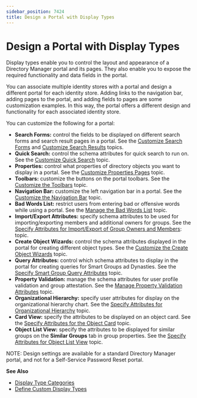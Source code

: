 ```yaml
---
sidebar_position: 7424
title: Design a Portal with Display Types
---
```


# Design a Portal with Display Types

Display types enable you to control the layout and appearance of a Directory Manager portal and its pages. They also enable you to expose the required functionality and data fields in the portal.

You can associate multiple identity stores with a portal and design a different portal for each identity store. Adding links to the navigation bar, adding pages to the portal, and adding fields to pages are some customization examples. In this way, the portal offers a different design and functionality for each associated identity store.

You can customize the following for a portal:

* **Search Forms:** control the fields to be displayed on different search forms and search result pages in a portal. See the [Customize Search Forms](../Design/Form/SearchForms "Customize Search Forms") and [Customize Search Results](../Design/Form/SearchResults "Customize Search Results") topics.
* **Quick Search:** control the schema attributes for quick search to run on. See the [Customize Quick Search](../Design/Form/QuickSearch "Customize Quick Search") topic.
* **Properties:** control what properties of directory objects you want to display in a portal. See the [Customize Properties Pages](../Design/ObjectProperties "Customize Properties Pages") topic.
* **Toolbars:** customize the buttons on the portal toolbars. See the [Customize the Toolbars](../Design/Toolbars "Customize the Toolbars") topic.
* **Navigation Bar:** customize the left navigation bar in a portal. See the [Customize the Navigation Bar](../Design/NavigationBar "Customize the Navigation Bar") topic.
* **Bad Words List:** restrict users from entering bad or offensive words while using a portal. See the [Manage the Bad Words List](../Design/BadWords "Manage the Bad Words List") topic.
* **Import/Export Attributes:** specify schema attributes to be used for importing/exporting members and additional owners for groups. See the [Specify Attributes for Import/Export of Group Owners and Members](../Design/ImportExport "Specify Attributes for Import/Export of Group Owners and Members"): topic.
* **Create Object Wizards:** control the schema attributes displayed in the portal for creating different object types. See the [Customize the Create Object Wizards](../Design/CreateObject "Customize the Create Object Wizards") topic.
* **Query Attributes:** control which schema attributes to display in the portal for creating queries for Smart Groups ad Dynasties. See the  [Specify Smart Group Query Attributes](../Design/QueryAttributes "Specify Smart Group Query Attributes") topic.
* **Property Validation:** manage the schema attributes for user profile validation and group attestation. See the [Manage Property Validation Attributes](../Design/PropertyValidation "Manage Property Validation Attributes") topic.
* **Organizational Hierarchy:** specify user attributes for display on the organizational hierarchy chart. See the [Specify Attributes for Organizational Hierarchy](../Design/OrganizationalHierarchy "Specify Attributes for Organizational Hierarchy") topic.
* **Card View:** specify the attributes to be displayed on an object card. See the [Specify Attributes for the Object Card](../Design/ObjectCard "Specify Attributes for the Object Card") topic.
* **Object List View:** specify the attributes to be displayed for similar groups on the **Similar Groups** tab in group properties. See the [Specify Attributes for Object List View](../Design/ObjectList "Specify Attributes for Object List View") topic.

NOTE: Design settings are available for a standard Directory Manager portal, and not for a Self-Service Password Reset portal.

**See Also**

* [Display Type Categories](Categories "Display Type Categories")
* [Define Custom Display Types](Custom "Define Custom Display Types")